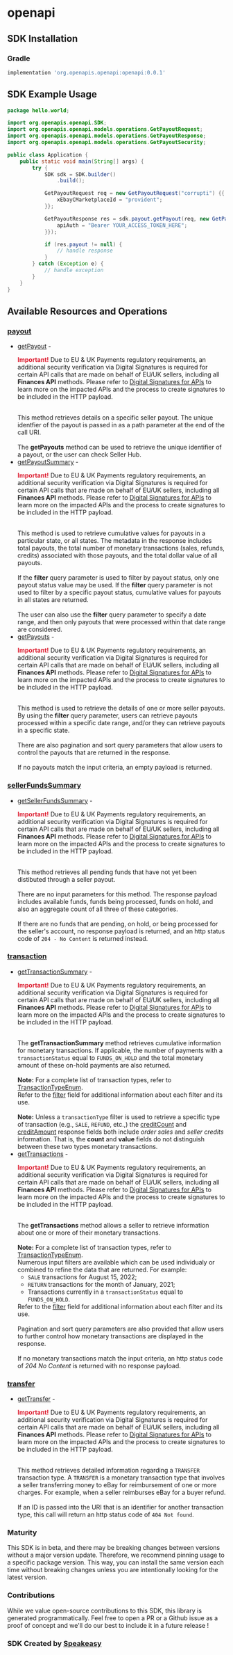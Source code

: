 # openapi

<!-- Start SDK Installation -->
## SDK Installation

### Gradle

```groovy
implementation 'org.openapis.openapi:openapi:0.0.1'
```
<!-- End SDK Installation -->

## SDK Example Usage
<!-- Start SDK Example Usage -->
```java
package hello.world;

import org.openapis.openapi.SDK;
import org.openapis.openapi.models.operations.GetPayoutRequest;
import org.openapis.openapi.models.operations.GetPayoutResponse;
import org.openapis.openapi.models.operations.GetPayoutSecurity;

public class Application {
    public static void main(String[] args) {
        try {
            SDK sdk = SDK.builder()
                .build();

            GetPayoutRequest req = new GetPayoutRequest("corrupti") {{
                xEbayCMarketplaceId = "provident";
            }};            

            GetPayoutResponse res = sdk.payout.getPayout(req, new GetPayoutSecurity("distinctio") {{
                apiAuth = "Bearer YOUR_ACCESS_TOKEN_HERE";
            }});

            if (res.payout != null) {
                // handle response
            }
        } catch (Exception e) {
            // handle exception
        }
    }
}
```
<!-- End SDK Example Usage -->

<!-- Start SDK Available Operations -->
## Available Resources and Operations


### [payout](docs/payout/README.md)

* [getPayout](docs/payout/README.md#getpayout) - <div class="msgbox_important"><p class="msgbox_importantInDiv" data-mc-autonum="&lt;b&gt;&lt;span style=&quot;color: #dd1e31;&quot; class=&quot;mcFormatColor&quot;&gt;Important! &lt;/span&gt;&lt;/b&gt;"><span class="autonumber"><span><b><span style="color: #dd1e31;" class="mcFormatColor">Important!</span></b></span></span> Due to EU &amp; UK Payments regulatory requirements, an additional security verification via Digital Signatures is required for certain API calls that are made on behalf of EU/UK sellers, including all <b>Finances API</b> methods. Please refer to <a href="/develop/guides/digital-signatures-for-apis " target="_blank">Digital Signatures for APIs</a> to learn more on the impacted APIs and the process to create signatures to be included in the HTTP payload.</p></div><br>This method retrieves details on a specific seller payout. The unique identfier of the payout is passed in as a path parameter at the end of the call URI. <br><br>The <b>getPayouts</b> method can be used to retrieve the unique identifier of a payout, or the user can check Seller Hub.
* [getPayoutSummary](docs/payout/README.md#getpayoutsummary) - <div class="msgbox_important"><p class="msgbox_importantInDiv" data-mc-autonum="&lt;b&gt;&lt;span style=&quot;color: #dd1e31;&quot; class=&quot;mcFormatColor&quot;&gt;Important! &lt;/span&gt;&lt;/b&gt;"><span class="autonumber"><span><b><span style="color: #dd1e31;" class="mcFormatColor">Important!</span></b></span></span> Due to EU &amp; UK Payments regulatory requirements, an additional security verification via Digital Signatures is required for certain API calls that are made on behalf of EU/UK sellers, including all <b>Finances API</b> methods. Please refer to <a href="/develop/guides/digital-signatures-for-apis " target="_blank">Digital Signatures for APIs</a> to learn more on the impacted APIs and the process to create signatures to be included in the HTTP payload.</p></div><br>This method is used to retrieve cumulative values for payouts in a particular state, or all states. The metadata in the response includes total payouts, the total number of monetary transactions (sales, refunds, credits) associated with those payouts, and the total dollar value of all payouts.<br><br>If the <b>filter</b> query parameter is used to filter by payout status, only one payout status value may be used. If the <b>filter</b> query parameter is not used to filter by a specific payout status, cumulative values for payouts in all states are returned.<br><br>The user can also use the <b>filter</b> query parameter to specify a date range, and then only payouts that were processed within that date range are considered.
* [getPayouts](docs/payout/README.md#getpayouts) - <div class="msgbox_important"><p class="msgbox_importantInDiv" data-mc-autonum="&lt;b&gt;&lt;span style=&quot;color: #dd1e31;&quot; class=&quot;mcFormatColor&quot;&gt;Important! &lt;/span&gt;&lt;/b&gt;"><span class="autonumber"><span><b><span style="color: #dd1e31;" class="mcFormatColor">Important!</span></b></span></span> Due to EU &amp; UK Payments regulatory requirements, an additional security verification via Digital Signatures is required for certain API calls that are made on behalf of EU/UK sellers, including all <b>Finances API</b> methods. Please refer to <a href="/develop/guides/digital-signatures-for-apis " target="_blank">Digital Signatures for APIs</a> to learn more on the impacted APIs and the process to create signatures to be included in the HTTP payload.</p></div><br>This method is used to retrieve the details of one or more seller payouts. By using the <b>filter</b> query parameter, users can retrieve payouts processed within a specific date range, and/or they can retrieve payouts in a specific state.<br><br>There are also pagination and sort query parameters that allow users to control the payouts that are returned in the response.<br><br>If no payouts match the input criteria, an empty payload is returned.

### [sellerFundsSummary](docs/sellerfundssummary/README.md)

* [getSellerFundsSummary](docs/sellerfundssummary/README.md#getsellerfundssummary) - <div class="msgbox_important"><p class="msgbox_importantInDiv" data-mc-autonum="&lt;b&gt;&lt;span style=&quot;color: #dd1e31;&quot; class=&quot;mcFormatColor&quot;&gt;Important! &lt;/span&gt;&lt;/b&gt;"><span class="autonumber"><span><b><span style="color: #dd1e31;" class="mcFormatColor">Important!</span></b></span></span> Due to EU &amp; UK Payments regulatory requirements, an additional security verification via Digital Signatures is required for certain API calls that are made on behalf of EU/UK sellers, including all <b>Finances API</b> methods. Please refer to <a href="/develop/guides/digital-signatures-for-apis " target="_blank">Digital Signatures for APIs</a> to learn more on the impacted APIs and the process to create signatures to be included in the HTTP payload.</p></div><br>This method retrieves all pending funds that have not yet been distibuted through a seller payout.<br><br>There are no input parameters for this method. The response payload includes available funds, funds being processed, funds on hold, and also an aggregate count of all three of these categories.<br><br>If there are no funds that are pending, on hold, or being processed for the seller's account, no response payload is returned, and an http status code of <code>204 - No Content</code> is returned instead.

### [transaction](docs/transaction/README.md)

* [getTransactionSummary](docs/transaction/README.md#gettransactionsummary) - <div class="msgbox_important"><p class="msgbox_importantInDiv" data-mc-autonum="&lt;b&gt;&lt;span style=&quot;color: #dd1e31;&quot; class=&quot;mcFormatColor&quot;&gt;Important! &lt;/span&gt;&lt;/b&gt;"><span class="autonumber"><span><b><span style="color: #dd1e31;" class="mcFormatColor">Important!</span></b></span></span> Due to EU &amp; UK Payments regulatory requirements, an additional security verification via Digital Signatures is required for certain API calls that are made on behalf of EU/UK sellers, including all <b>Finances API</b> methods. Please refer to <a href="/develop/guides/digital-signatures-for-apis " target="_blank">Digital Signatures for APIs</a> to learn more on the impacted APIs and the process to create signatures to be included in the HTTP payload.</p></div><br>The <b>getTransactionSummary</b> method retrieves cumulative information for monetary transactions. If applicable, the number of payments with a <code>transactionStatus</code> equal to <code>FUNDS_ON_HOLD</code> and the total monetary amount of these on-hold payments are also returned.<br><br><span class="tablenote"><b>Note:</b> For a complete list of transaction types, refer to <a href="/api-docs/sell/finances/types/pay:TransactionTypeEnum " target="_blank ">TransactionTypeEnum</a>.</span><br>Refer to the <a href="#uri.filter ">filter</a> field for additional information about each filter and its use.<br><br><span class="tablenote"><b>Note:</b> Unless a <code>transactionType</code> filter is used to retrieve a specific type of transaction (e.g., <code>SALE</code>, <code>REFUND</code>, etc.,) the <a href="#response.creditCount">creditCount</a> and <a href="#response.creditAmount">creditAmount</a> response fields both include <i>order sales</i> and <i>seller credits</i> information. That is, the <b>count</b> and <b>value</b> fields do not distinguish between these two types monetary transactions.</span>
* [getTransactions](docs/transaction/README.md#gettransactions) - <div class="msgbox_important"><p class="msgbox_importantInDiv" data-mc-autonum="&lt;b&gt;&lt;span style=&quot;color: #dd1e31;&quot; class=&quot;mcFormatColor&quot;&gt;Important! &lt;/span&gt;&lt;/b&gt;"><span class="autonumber"><span><b><span style="color: #dd1e31;" class="mcFormatColor">Important!</span></b></span></span> Due to EU &amp; UK Payments regulatory requirements, an additional security verification via Digital Signatures is required for certain API calls that are made on behalf of EU/UK sellers, including all <b>Finances API</b> methods. Please refer to <a href="/develop/guides/digital-signatures-for-apis " target="_blank">Digital Signatures for APIs</a> to learn more on the impacted APIs and the process to create signatures to be included in the HTTP payload.</p></div><br>The <b>getTransactions</b> method allows a seller to retrieve information about one or more of their monetary transactions.<br><br><span class="tablenote"><b>Note:</b> For a complete list of transaction types, refer to <a href="/api-docs/sell/finances/types/pay:TransactionTypeEnum " target="_blank ">TransactionTypeEnum</a>.</span><br>Numerous input filters are available which can be used individualy or combined to refine the data that are returned. For example:<ul><li><code>SALE</code> transactions for August 15, 2022;</li><li><code>RETURN</code> transactions for the month of January, 2021;</li><li>Transactions currently in a <code>transactionStatus</code> equal to <code>FUNDS_ON_HOLD</code>.</li></ul>Refer to the <a href="#uri.filter ">filter</a> field for additional information about each filter and its use.<br><br>Pagination and sort query parameters are also provided that allow users to further control how monetary transactions are displayed in the response.<br><br>If no monetary transactions match the input criteria, an http status code of <em>204 No Content</em> is returned with no response payload.

### [transfer](docs/transfer/README.md)

* [getTransfer](docs/transfer/README.md#gettransfer) - <div class="msgbox_important"><p class="msgbox_importantInDiv" data-mc-autonum="&lt;b&gt;&lt;span style=&quot;color: #dd1e31;&quot; class=&quot;mcFormatColor&quot;&gt;Important! &lt;/span&gt;&lt;/b&gt;"><span class="autonumber"><span><b><span style="color: #dd1e31;" class="mcFormatColor">Important!</span></b></span></span> Due to EU &amp; UK Payments regulatory requirements, an additional security verification via Digital Signatures is required for certain API calls that are made on behalf of EU/UK sellers, including all <b>Finances API</b> methods. Please refer to <a href="/develop/guides/digital-signatures-for-apis " target="_blank">Digital Signatures for APIs</a> to learn more on the impacted APIs and the process to create signatures to be included in the HTTP payload.</p></div><br>This method retrieves detailed information regarding a <code>TRANSFER</code> transaction type. A <code>TRANSFER</code> is a  monetary transaction type that involves a seller transferring money to eBay for reimbursement of one or more charges. For example, when a seller reimburses eBay for a buyer refund.<br><br>If an ID is passed into the URI that is an identifier for another transaction type, this call will return an http status code of <code>404 Not found</code>.
<!-- End SDK Available Operations -->

### Maturity

This SDK is in beta, and there may be breaking changes between versions without a major version update. Therefore, we recommend pinning usage 
to a specific package version. This way, you can install the same version each time without breaking changes unless you are intentionally 
looking for the latest version.

### Contributions

While we value open-source contributions to this SDK, this library is generated programmatically. 
Feel free to open a PR or a Github issue as a proof of concept and we'll do our best to include it in a future release !

### SDK Created by [Speakeasy](https://docs.speakeasyapi.dev/docs/using-speakeasy/client-sdks)
